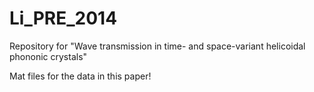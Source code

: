 Li_PRE_2014
===========

Repository for "Wave transmission in time- and space-variant helicoidal phononic crystals"

Mat files for the data in this paper!
